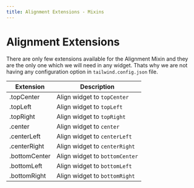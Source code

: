 ```yaml
---
title: Alignment Extensions - Mixins
---
```


# Alignment Extensions

There are only few extensions available for the Alignment Mixin and they are the only one which we will need in any widget. Thats why we are not having any configuration option in `tailwind.config.json` file.

| Extension     | Description                    |
| ------------- | ------------------------------ |
| .topCenter    | Align widget to `topCenter`    |
| .topLeft      | Align widget to `topLeft`      |
| .topRight     | Align widget to `topRight`     |
| .center       | Align widget to `center`       |
| .centerLeft   | Align widget to `centerLeft`   |
| .centerRight  | Align widget to `centerRight`  |
| .bottomCenter | Align widget to `bottomCenter` |
| .bottomLeft   | Align widget to `bottomLeft`   |
| .bottomRight  | Align widget to `bottomRight`  |
